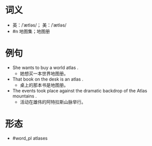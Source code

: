 # 词义
- 英：/ˈætləs/； 美：/ˈætləs/
- #n 地图集；地图册
# 例句
- She wants to buy a world atlas .
	- 她想买一本世界地图册。
- That book on the desk is an atlas .
	- 桌上的那本书是地图册。
- The events took place against the dramatic backdrop of the Atlas mountains .
	- 活动在雄伟的阿特拉斯山脉举行。
# 形态
- #word_pl atlases
